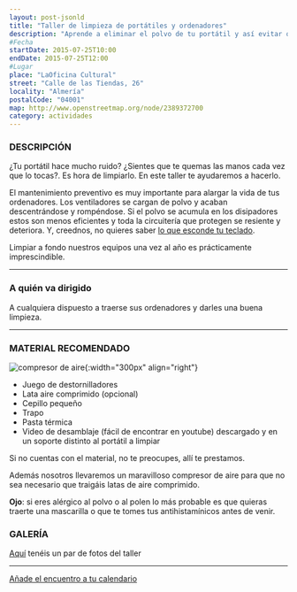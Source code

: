 ```yaml
---
layout: post-jsonld
title: "Taller de limpieza de portátiles y ordenadores"
description: "Aprende a eliminar el polvo de tu portátil y así evitar que se sobrecaliente"
#Fecha
startDate: 2015-07-25T10:00
endDate: 2015-07-25T12:00
#Lugar
place: "LaOficina Cultural"
street: "Calle de las Tiendas, 26"
locality: "Almería"
postalCode: "04001"
map: http://www.openstreetmap.org/node/2389372700
category: actividades
---
```


### DESCRIPCIÓN

¿Tu portátil hace mucho ruido? ¿Sientes que te quemas las manos cada vez que lo tocas?. Es hora de limpiarlo. En este taller te ayudaremos a hacerlo.

El mantenimiento preventivo es muy importante para alargar la vida de tus ordenadores. Los ventiladores se cargan de polvo y acaban descentrándose y rompéndose. Si el polvo se acumula en los disipadores estos son menos eficientes y toda la circuitería que protegen se resiente y deteriora. Y, creednos, no quieres saber [lo que esconde tu teclado](http://www.elmundo.es/navegante/2008/05/05/tecnologia/1209976436.html).

Limpiar a fondo nuestros equipos una vez al año es prácticamente imprescindible.

---

### A quién va dirigido

A cualquiera dispuesto a traerse sus ordenadores y darles una buena limpieza.

---

### MATERIAL RECOMENDADO

![compresor de aire](http://foro.hacklabalmeria.net/uploads/default/_optimized/07e/ee0/8d3e1cfa51_666x500.jpg){:width="300px" align="right"}


* Juego de destornilladores
* Lata aire comprimido (opcional)
* Cepillo pequeño
* Trapo
* Pasta térmica
* Video de desamblaje (fácil de encontrar en youtube) descargado y en un soporte distinto al portátil a limpiar

Si no cuentas con el material, no te preocupes, allí te prestamos. 

Además nosotros llevaremos un maravilloso compresor de aire para que no sea necesario que traigáis latas de aire comprimido. 

__Ojo__: si eres alérgico al polvo o al polen lo más probable es que quieras traerte una mascarilla o que te tomes tus antihistamínicos antes de venir.


### GALERÍA

[Aquí](https://goo.gl/photos/VkWRMDuBPN96KmCx6) tenéis un par de fotos del taller

---

[Añade el encuentro a tu calendario](https://www.google.com/calendar/event?eid=bm1pazJmMDh0dTVrNTAzZTZuczVhbm52NTQgZW9odWFsNnNydnIybDRvcWExdWpldmFkOXNAZw&ctz=Europe/Madrid)
